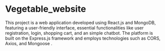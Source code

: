 # Vegetable_website
 This project is a web application developed using React.js and MongoDB, featuring a user-friendly interface, essential functionalities like user registration, login, shopping cart, and an  simple chatbot. The platform is built on the Express.js framework and employs technologies such as CORS, Axios, and Mongoose .
